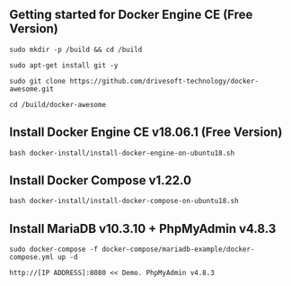 Getting started for Docker Engine CE (Free Version)
---------------------------------------------------

```
sudo mkdir -p /build && cd /build

sudo apt-get install git -y

sudo git clone https://github.com/drivesoft-technology/docker-awesome.git

cd /build/docker-awesome
```


Install Docker Engine CE v18.06.1 (Free Version)
---------------------------------------------------

```
bash docker-install/install-docker-engine-on-ubuntu18.sh
```


Install Docker Compose v1.22.0
---------------------------------------------------

```
bash docker-install/install-docker-compose-on-ubuntu18.sh
```


Install MariaDB v10.3.10 + PhpMyAdmin v4.8.3
---------------------------------------------------

```
sudo docker-compose -f docker-compose/mariadb-example/docker-compose.yml up -d
```

```
http://[IP ADDRESS]:8080 << Demo. PhpMyAdmin v4.8.3
```
